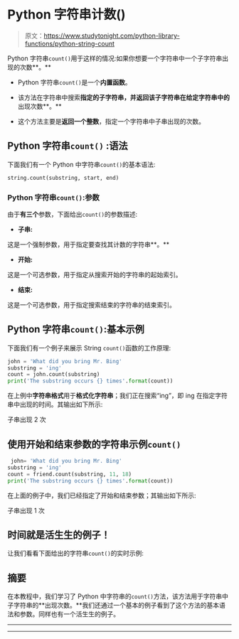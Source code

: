 # Python 字符串计数()

> 原文：<https://www.studytonight.com/python-library-functions/python-string-count>

Python 字符串`count()`用于这样的情况:如果你想要一个字符串中一个子字符串出现的次数**。**

*   Python 字符串`count()`是一个**内置函数**。

*   该方法在字符串中搜索**指定的子字符串，并返回该子字符串在给定字符串中的**出现次数**。**

*   这个方法主要是**返回一个整数**，指定一个字符串中子串出现的次数。

## Python 字符串``count()`` :语法

下面我们有一个 Python 中字符串`count()`的基本语法:

```py
string.count(substring, start, end)
```

### Python 字符串`count()`:参数

由于**有三个**参数，下面给出`count()`的参数描述:

*   **子串:**

这是一个强制参数，用于指定要查找其计数的字符串**。**

*   **开始:**

这是一个可选参数，用于指定从搜索开始的字符串的起始索引。

*   **结束:**

这是一个可选参数，用于指定搜索结束的字符串的结束索引。

## Python 字符串`count()`:基本示例

下面我们有一个例子来展示 String `count()`函数的工作原理:

```py
john = 'What did you bring Mr. Bing'
substring = 'ing'
count = john.count(substring)
print('The substring occurs {} times'.format(count))
```

在上例中**字符串格式**用于**格式化字符串**；我们正在搜索“ing”，即 ing 在指定字符串中出现的时间。其输出如下所示:

子串出现 2 次

## 使用开始和结束参数的字符串示例`count()`

```py
 john= 'What did you bring Mr. Bing'
substring = 'ing'
count = friend.count(substring, 11, 18)
print('The substring occurs {} times'.format(count))
```

在上面的例子中，我们已经指定了开始和结束参数；其输出如下所示:

子串出现 1 次

## 时间就是活生生的例子！

让我们看看下面给出的字符串`count()`的实时示例:

## 摘要

在本教程中，我们学习了 Python 中字符串的`count()`方法，该方法用于字符串中子字符串的**出现次数。**我们还通过一个基本的例子看到了这个方法的基本语法和参数。同样也有一个活生生的例子。

* * *

* * *